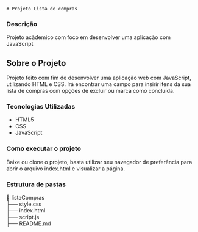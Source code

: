     # Projeto Lista de compras

### Descrição
Projeto acâdemico com foco em desenvolver uma aplicação com JavaScript
## Sobre o Projeto
Projeto feito com fim de desenvolver uma aplicação web com JavaScript, utilizando HTML e CSS. Irá encontrar uma campo para insirir itens da sua lista de compras com opções de excluir ou marca como concluída. 

### Tecnologias Utilizadas
- HTML5
- CSS
- JavaScript

### Como executar o projeto
Baixe ou clone o projeto, basta utilizar seu navegador de preferência para abrir o arquivo index.html e visualizar a página.

### Estrutura de pastas

📂 listaCompras\
├── style.css\
├── index.html\
├── script.js\
├── README.md